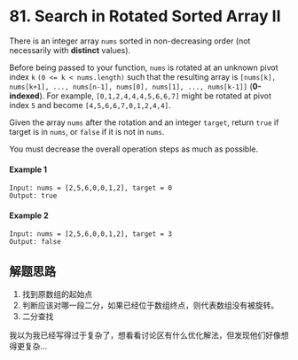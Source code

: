 # 81. Search in Rotated Sorted Array II

There is an integer array `nums` sorted in non-decreasing order (not necessarily with **distinct** values).

Before being passed to your function, `nums` is rotated at an unknown pivot index `k` `(0 <= k < nums.length)` such that the resulting array is `[nums[k], nums[k+1], ..., nums[n-1], nums[0], nums[1], ..., nums[k-1]]` (**0-indexed**). For example, `[0,1,2,4,4,4,5,6,6,7]` might be rotated at pivot index `5` and become `[4,5,6,6,7,0,1,2,4,4]`.

Given the array `nums` after the rotation and an integer `target`, return `true` if target is in `nums`, or `false` if it is not in `nums`.

You must decrease the overall operation steps as much as possible.

#### Example 1

```
Input: nums = [2,5,6,0,0,1,2], target = 0
Output: true
```

#### Example 2

```
Input: nums = [2,5,6,0,0,1,2], target = 3
Output: false
```

## 解题思路

1. 找到原数组的起始点
2. 判断应该对哪一段二分，如果已经位于数组终点，则代表数组没有被旋转。
3. 二分查找

我以为我已经写得过于复杂了，想看看讨论区有什么优化解法，但发现他们好像想得更复杂...
